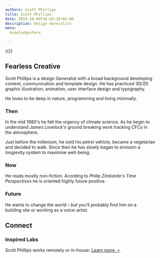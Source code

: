 ```yaml
---
authors: Scott Phillips
title: Scott Phillips
date: 2019-10-09T16:43:26+02:00
description: Design Generalist 
menu:
  knowledgeshare

---
```


{{<flickity src="/img/profile.jpg" title="Scott Phillips at Rool in Umbria" color="" selectCell="flkty.selectCell( value, isWrapped, isInstant )" >}}

<!--# AKA: Inspired&nbsp;Labs-->
## Fearless Creative

Scott Phillips is a design Generalist with a broad background developing content, communication and template&nbsp;design. He has practiced 3D/2D graphic&nbsp;illustration, animation, <!--3D&nbsp;graphics,--> user&nbsp;interface design and&nbsp;typography.

He loves to be deep in nature, programming and living&nbsp;minimally.

### Then

In the mid 1980's he felt the urgency of climate science. As he <!--precosiously--> begin to understand _James Lovelock's_ ground breaking work tracking CFCs in the&nbsp;atmosphere.

Just before the millenium, he sold his petrol vehicle, became a vegetarian and decided to&nbsp;walk. Since then he has slowly began to envision a longievity system to maximise well-being<!--that directs a life of simplicity and&nbsp;mindfulness-->.

### Now

He reads mostly non-fiction. Acording to _Philip Zimbardo's_ _Time Perspectives_ he is oriented highly future&nbsp;positive. 

### Future

He wants to change the world – but you'll probably find him on a building&nbsp;site or working as a&nbsp;voice-artist.


## Connect
### Inspired&nbsp;Labs

Scott Phillips works remotely or&nbsp;in-house: [Learn more &#x279D;](https://inspiredlabs.co.uk/).

